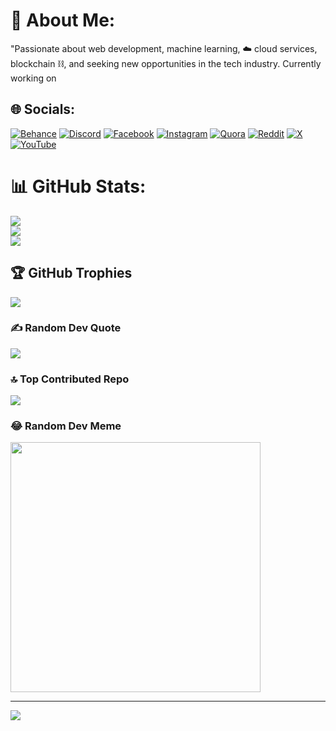 # 💫 About Me:
"Passionate about web development, machine learning, ☁️ cloud services, blockchain ⛓️, and seeking new opportunities in the tech industry. Currently working on 


## 🌐 Socials:
[![Behance](https://img.shields.io/badge/Behance-1769ff?logo=behance&logoColor=white)](https://behance.net/AMAN71711) [![Discord](https://img.shields.io/badge/Discord-%237289DA.svg?logo=discord&logoColor=white)](https://discord.gg/AMAN71711) [![Facebook](https://img.shields.io/badge/Facebook-%231877F2.svg?logo=Facebook&logoColor=white)](https://facebook.com/AMAN71711) [![Instagram](https://img.shields.io/badge/Instagram-%23E4405F.svg?logo=Instagram&logoColor=white)](https://instagram.com/a.man_singhhh) [![Quora](https://img.shields.io/badge/Quora-%23B92B27.svg?logo=Quora&logoColor=white)](https://quora.com/profile/AMAN71711) [![Reddit](https://img.shields.io/badge/Reddit-%23FF4500.svg?logo=Reddit&logoColor=white)](https://reddit.com/user/AMAN71711) [![X](https://img.shields.io/badge/X-black.svg?logo=X&logoColor=white)](https://x.com/AMAN71711) [![YouTube](https://img.shields.io/badge/YouTube-%23FF0000.svg?logo=YouTube&logoColor=white)](https://youtube.com/@AMAN71711) 
# 📊 GitHub Stats:
![](https://github-readme-stats.vercel.app/api?username=AMAN71711&theme=dark&hide_border=false&include_all_commits=true&count_private=false)<br/>
![](https://github-readme-streak-stats.herokuapp.com/?user=AMAN71711&theme=dark&hide_border=false)<br/>
![](https://github-readme-stats.vercel.app/api/top-langs/?username=AMAN71711&theme=dark&hide_border=false&include_all_commits=true&count_private=false&layout=compact)

## 🏆 GitHub Trophies
![](https://github-profile-trophy.vercel.app/?username=AMAN71711&theme=radical&no-frame=false&no-bg=true&margin-w=4)

### ✍️ Random Dev Quote
![](https://quotes-github-readme.vercel.app/api?type=horizontal&theme=radical)

### 🔝 Top Contributed Repo
![](https://github-contributor-stats.vercel.app/api?username=AMAN71711&limit=5&theme=dark&combine_all_yearly_contributions=true)

### 😂 Random Dev Meme
<img src='https://memer-new.vercel.app/' style="height: 400px;"/>

---
[![](https://visitcount.itsvg.in/api?id=AMAN71711&icon=0&color=0)](https://visitcount.itsvg.in)

<!-- Proudly created with GPRM ( https://gprm.itsvg.in ) -->
